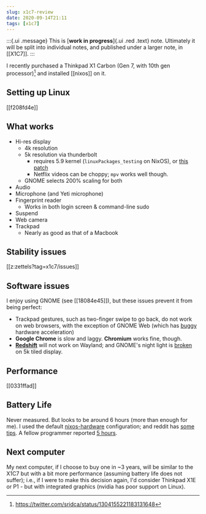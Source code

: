 ```yaml
---
slug: x1c7-review
date: 2020-09-14T21:11
tags: [x1c7]
---
```


:::{.ui .message}
This is [**work in progress**]{.ui .red .text} note. Ultimately it will be split into individual notes, and published under a larger note, in [[X1C7]].
:::

I recently purchased a Thinkpad X1 Carbon (Gen 7, with 10th gen processor)[^tw1] and installed [[nixos]] on it. 

[^tw1]: <https://twitter.com/sridca/status/1304155221183131648>

## Setting up Linux

[[f208fd4e]]

## What works

- Hi-res display
  - 4k resolution
  - 5k resolution via thunderbolt
  	- requires 5.9 kernel (`linuxPackages_testing` on NixOS), or [this patch][edd]
    - Netflix videos can be choppy; `mpv` works well though.
  - GNOME selects 200% scaling for both
- Audio
- Microphone (and Yeti microphone)
- Fingerprint reader
  - Works in both login screen & command-line sudo
- Suspend
- Web camera
- Trackpad
  - Nearly as good as that of a Macbook

[edd]: https://gitlab.freedesktop.org/drm/intel/-/issues/27

## Stability issues

[[z:zettels?tag=x1c7/issues]]

## Software issues

I enjoy using GNOME (see [[18084e45]]), but these issues prevent it from being perfect:

- Trackpad gestures, such as two-finger swipe to go back, do not work on web browsers, with the exception of GNOME Web (which has [buggy][gnome-web-bug] hardware acceleration)
- **Google Chrome** is slow and laggy. **Chromium** works fine, though.
- [**Redshift**](https://wiki.archlinux.org/index.php/Redshift) will not work on Wayland; and GNOME's night light is [broken](https://gitlab.gnome.org/GNOME/gnome-settings-daemon/-/issues/39) on 5k tiled display.

[gnome-web-bug]: https://github.com/NixOS/nixpkgs/issues/32580
  
## Performance

[[0331ffad]]

## Battery Life

Never measured. But looks to be around 6 hours (more than enough for me). I used the default [nixos-hardware] configuration; and reddit has [some tips][bat-red]. A fellow programmer reported [5 hours][bat-5h].

## Next computer

My next computer, if I choose to buy one in ~3 years, will be similar to the X1C7 but with a bit more performance (assuming battery life does not suffer); i.e., if I were to make this decision again, I'd consider Thinkpad X1E or P1 - but with integrated graphics (nvidia has poor support on Linux).
  
[night-light]: https://timesofindia.indiatimes.com/gadgets-news/why-night-mode-may-be-more-dangerous-for-your-eyes/articleshow/72867053.cms

[bat-red]: https://www.reddit.com/r/thinkpad/comments/gc5nn2/x1_extreme_gen_2_4k_uhd_linux_battery_life/fp9ebs5/?utm_source=reddit&utm_medium=web2x&context=3

[bat-5h]: https://www.reddit.com/r/thinkpad/comments/hwonb5/x1_carbon_gen_8_4k_battery_life/

[nixos-hardware]: https://github.com/srid/nix-config/blob/48c1c44a7ed52c25c25a19a1771b71a16e174da5/nixos-configuration/x1c7.nix#L11-L13